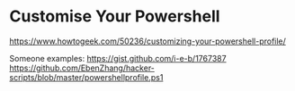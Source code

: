 # Customise Your Powershell

https://www.howtogeek.com/50236/customizing-your-powershell-profile/

Someone examples: https://gist.github.com/i-e-b/1767387   https://github.com/EbenZhang/hacker-scripts/blob/master/powershellprofile.ps1